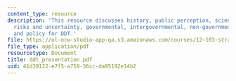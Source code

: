 ```yaml
---
content_type: resource
description: 'This resource discusses history, public perception, science of DDT:
  risks and uncertainty, governmental, intergovernmental, non-governmental organizations,
  and policy for DDT.'
file: https://ol-ocw-studio-app-qa.s3.amazonaws.com/courses/12-103-strange-bedfellows-science-and-environmental-policy-fall-2005/41d39122e7f5a75936ccda95192e14b2_ddt_presentation.pdf
file_type: application/pdf
resourcetype: Document
title: ddt_presentation.pdf
uid: 41d39122-e7f5-a759-36cc-da95192e14b2
---
```

